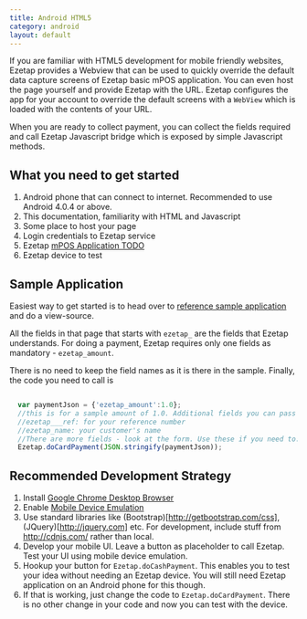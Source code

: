 ```yaml
---
title: Android HTML5
category: android
layout: default
---
```

If you are familiar with HTML5 development for mobile friendly websites, Ezetap provides a Webview that can be used to quickly override the default data capture screens of Ezetap basic mPOS application. You can even host the page yourself and provide Ezetap with the URL. Ezetap configures the app for your account to override the default screens with a `WebView` which is loaded with the contents of your URL.

When you are ready to collect payment, you can collect the fields required and call Ezetap Javascript bridge which is exposed by simple Javascript methods.

## What you need to get started

1. Android phone that can connect to internet. Recommended to use Android 4.0.4 or above.
1. This documentation, familiarity with HTML and Javascript
1. Some place to host your page
1. Login credentials to Ezetap service
1. Ezetap [mPOS Application TODO](#)
1. Ezetap device to test

## Sample Application

Easiest way to get started is to head over to [reference sample application](http://d.eze.cc/mposui/custom_webview.html) and do a view-source.

All the fields in that page that starts with `ezetap_` are the fields that Ezetap understands. For doing a payment, Ezetap requires only one fields as mandatory - `ezetap_amount`.

There is no need to keep the field names as it is there in the sample. Finally, the code you need to call is 

```javascript

  var paymentJson = {'ezetap_amount':1.0}; 
  //this is for a sample amount of 1.0. Additional fields you can pass include the following.
  //ezetap___ref: for your reference number
  //ezetap_name: your customer's name
  //There are more fields - look at the form. Use these if you need to.
  Ezetap.doCardPayment(JSON.stringify(paymentJson));

```

## Recommended Development Strategy

1. Install [Google Chrome Desktop Browser](https://www.google.com/chrome/browser/)
1. Enable [Mobile Device Emulation](https://developer.chrome.com/devtools/docs/mobile-emulation)
1. Use standard libraries like (Bootstrap)[http://getbootstrap.com/css], (JQuery)[http://jquery.com] etc. For development, include stuff from http://cdnjs.com/ rather than local.
1. Develop your mobile UI. Leave a button as placeholder to call Ezetap. Test your UI using mobile device emulation.
1. Hookup your button for `Ezetap.doCashPayment`. This enables you to test your idea without needing an Ezetap device. You will still need Ezetap application on an Android phone for this though.
1. If that is working, just change the code to `Ezetap.doCardPayment`. There is no other change in your code and now you can test with the device.

